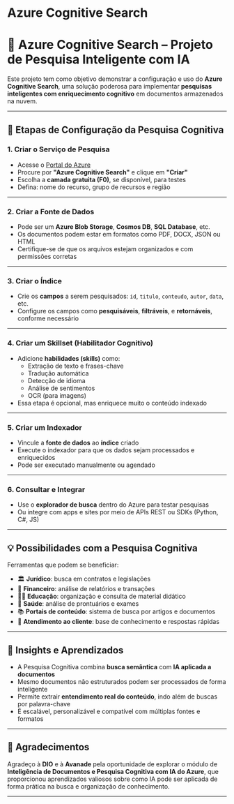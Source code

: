 # Azure Cognitive Search
# 🔎 Azure Cognitive Search – Projeto de Pesquisa Inteligente com IA

Este projeto tem como objetivo demonstrar a configuração e uso do **Azure Cognitive Search**, uma solução poderosa para implementar **pesquisas inteligentes com enriquecimento cognitivo** em documentos armazenados na nuvem.

---

## 📁 Etapas de Configuração da Pesquisa Cognitiva

### 1. Criar o Serviço de Pesquisa
- Acesse o [Portal do Azure](https://portal.azure.com)
- Procure por **"Azure Cognitive Search"** e clique em **"Criar"**
- Escolha a **camada gratuita (F0)**, se disponível, para testes
- Defina: nome do recurso, grupo de recursos e região

---

### 2. Criar a Fonte de Dados
- Pode ser um **Azure Blob Storage**, **Cosmos DB**, **SQL Database**, etc.
- Os documentos podem estar em formatos como PDF, DOCX, JSON ou HTML
- Certifique-se de que os arquivos estejam organizados e com permissões corretas

---

### 3. Criar o Índice
- Crie os **campos** a serem pesquisados: `id`, `titulo`, `conteudo`, `autor`, `data`, etc.
- Configure os campos como **pesquisáveis**, **filtráveis**, e **retornáveis**, conforme necessário

---

### 4. Criar um Skillset (Habilitador Cognitivo)
- Adicione **habilidades (skills)** como:
  - Extração de texto e frases-chave
  - Tradução automática
  - Detecção de idioma
  - Análise de sentimentos
  - OCR (para imagens)
- Essa etapa é opcional, mas enriquece muito o conteúdo indexado

---

### 5. Criar um Indexador
- Vincule a **fonte de dados** ao **índice** criado
- Execute o indexador para que os dados sejam processados e enriquecidos
- Pode ser executado manualmente ou agendado

---

### 6. Consultar e Integrar
- Use o **explorador de busca** dentro do Azure para testar pesquisas
- Ou integre com apps e sites por meio de APIs REST ou SDKs (Python, C#, JS)

---

## 💡 Possibilidades com a Pesquisa Cognitiva

Ferramentas que podem se beneficiar:

- 🏛 **Jurídico**: busca em contratos e legislações
- 🧾 **Financeiro**: análise de relatórios e transações
- 🧑‍🎓 **Educação**: organização e consulta de material didático
- 🏥 **Saúde**: análise de prontuários e exames
- 📚 **Portais de conteúdo**: sistema de busca por artigos e documentos
- 💬 **Atendimento ao cliente**: base de conhecimento e respostas rápidas

---

## 🧠 Insights e Aprendizados

- A Pesquisa Cognitiva combina **busca semântica** com **IA aplicada a documentos**
- Mesmo documentos não estruturados podem ser processados de forma inteligente
- Permite extrair **entendimento real do conteúdo**, indo além de buscas por palavra-chave
- É escalável, personalizável e compatível com múltiplas fontes e formatos

---

## 🙌 Agradecimentos

Agradeço à **DIO** e à **Avanade** pela oportunidade de explorar o módulo de **Inteligência de Documentos e Pesquisa Cognitiva com IA do Azure**, que proporcionou aprendizados valiosos sobre como IA pode ser aplicada de forma prática na busca e organização de conhecimento.

---
